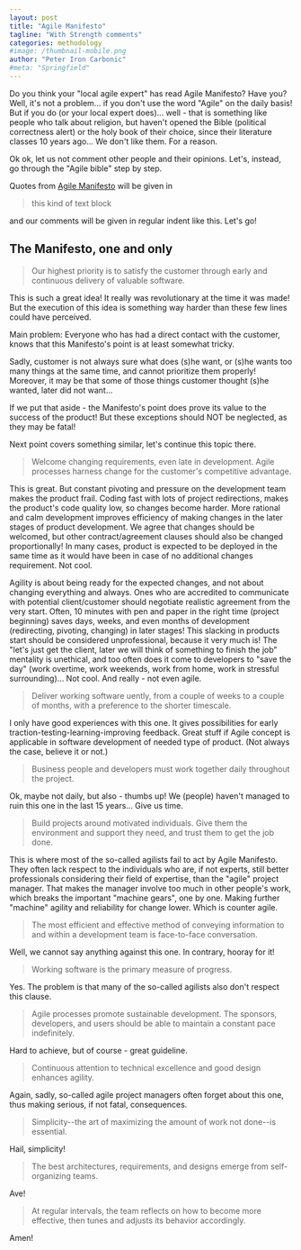 ```yaml
---
layout: post
title: "Agile Manifesto"
tagline: "With Strength comments"
categories: methodology
#image: /thumbnail-mobile.png
author: "Peter Iron Carbonic"
#meta: "Springfield"
---
```


Do you think your "local agile expert" has read Agile Manifesto? Have you? Well, it's not a problem... if you don't use the word "Agile" on the daily basis! But if you do (or your local expert does)... well - that is something like people who talk about religion, but haven't opened the Bible (political correctness alert) or the holy book of their choice, since their literature classes 10 years ago... We don't like them. For a reason.

Ok ok, let us not comment other people and their opinions. Let's, instead, go through the "Agile bible" step by step.

Quotes from [Agile Manifesto](http://agilemanifesto.org/principles.html) will be given in

>this kind of text block

and our comments will be given in regular indent like this. Let's go!

## The Manifesto, one and only

>Our highest priority is to satisfy the customer
>through early and continuous delivery
>of valuable software.

This is such a great idea! It really was revolutionary at the time it was made! But the execution of this idea is something way harder than these few lines could have perceived.

Main problem: Everyone who has had a direct contact with the customer, knows that this Manifesto's point is at least somewhat tricky.

Sadly, customer is not always sure what does (s)he want, or (s)he wants too many things at the same time, and cannot prioritize them properly! Moreover, it may be that some of those things customer thought (s)he wanted, later did not want...

If we put that aside - the Manifesto's point does prove its value to the success of the product! But these exceptions should NOT be neglected, as they may be fatal! 

Next point covers something similar, let's continue this topic there.

>Welcome changing requirements, even late in 
>development. Agile processes harness change for 
>the customer's competitive advantage.

This is great. But constant pivoting and pressure on the development team makes the product frail. Coding fast with lots of project redirections, makes the product's code quality low, so changes become harder. More rational and calm development improves efficiency of making changes in the later stages of product development. We agree that changes should be welcomed, but other contract/agreement clauses should also be changed proportionally! In many cases, product is expected to be deployed in the same time as it would have been in case of no additional changes requirement. Not cool.

Agility is about being ready for the expected changes, and not about changing everything and always. Ones who are accredited to communicate with potential client/customer should negotiate realistic agreement from the very start. Often, 10 minutes with pen and paper in the right time (project beginning) saves days, weeks, and even months of development (redirecting, pivoting, changing) in later stages! This slacking in products start should be considered unprofessional, because it very much is! The "let's just get the client, later we will think of something to finish the job" mentality is unethical, and too often does it come to developers to "save the day" (work overtime, work weekends, work from home, work in stressful surrounding)... Not cool. And really - not even agile.

>Deliver working software 
uently, from a 
>couple of weeks to a couple of months, with a 
>preference to the shorter timescale.

I only have good experiences with this one. It gives possibilities for early traction-testing-learning-improving feedback. Great stuff if Agile concept is applicable in software development of needed type of product. (Not always the case, believe it or not.)

>Business people and developers must work 
>together daily throughout the project.

Ok, maybe not daily, but also - thumbs up! We (people) haven't managed to ruin this one in the last 15 years... Give us time.

>Build projects around motivated individuals. 
>Give them the environment and support they need, 
>and trust them to get the job done.

This is where most of the so-called agilists fail to act by Agile Manifesto. They often lack respect to the individuals who are, if not experts, still better professionals considering their field of expertise, than the "agile" project manager. That makes the manager involve too much in other people's work, which breaks the important "machine gears", one by one. Making further "machine" agility and reliability for change lower. Which is counter agile.

>The most efficient and effective method of 
>conveying information to and within a development 
>team is face-to-face conversation.

Well, we cannot say anything against this one. In contrary, hooray for it!

>Working software is the primary measure of progress.

Yes. The problem is that many of the so-called agilists also don't respect this clause.

>Agile processes promote sustainable development. 
>The sponsors, developers, and users should be able 
>to maintain a constant pace indefinitely.

Hard to achieve, but of course - great guideline.

>Continuous attention to technical excellence 
>and good design enhances agility.

Again, sadly, so-called agile project managers often forget about this one, thus making serious, if not fatal, consequences.

>Simplicity--the art of maximizing the amount 
>of work not done--is essential.

Hail, simplicity!

>The best architectures, requirements, and designs 
>emerge from self-organizing teams.

Ave!

>At regular intervals, the team reflects on how 
>to become more effective, then tunes and adjusts 
>its behavior accordingly.

Amen!
